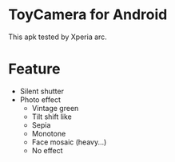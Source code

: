 ToyCamera for Android
==========

This apk tested by Xperia arc.


Feature
==========

- Silent shutter
- Photo effect
  - Vintage green
  - Tilt shift like
  - Sepia
  - Monotone
  - Face mosaic (heavy...)
  - No effect
